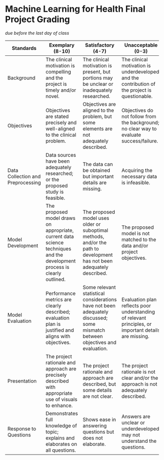 # Machine Learning for Health Final Project Grading
*due before the last day of class*

Standards | Exemplary (8-10) | Satisfactory (4-7) | Unacceptable (0-3) | Weight
--- | --- | --- | --- | ---
Background | The clinical motivation is compelling and the project is timely and/or novel. | The clinical motivation is present, but portions may be unclear or inadequately researched. | The clinical motivation is underdeveloped and the contribution of the project is questionable. | x2
Objectives | Objectives are stated precisely and well-aligned to the clinical problem. | Objectives are aligned to the problem, but some elements are not adequately described. | Objectives do not follow from the background; no clear way to evaluate success/failure. | x1
Data Collection and Preprocessing | Data sources have been adequately researched; or the proposed study is feasible. | The data can be obtained but important details are missing. | Acquiring the necessary data is infeasible. | x1
Model Development | The proposed model draws on appropriate, current data science techniques and the development process is clearly outlined. | The proposed model uses older or suboptimal methods, and/or the path to development has not been adequately described. | The proposed model is not matched to the data and/or project objectives. | x1
Model Evaluation | Performance metrics are clearly described; evaluation plan is justified and aligns with objectives. | Some relevant statistical considerations have not been adequately discussed; some mismatch between objectives and evaluation. | Evaluation plan reflects poor understanding of relevant principles, or important details are missing. | x1
Presentation | The project rationale and approach are precisely described with appropriate use of visuals to enhance. | The project rationale and approach are described, but some details are not clear. | The project rationale is not clear and/or the approach is not adequately described. | x3
Response to Questions | Demonstrates full knowledge of topic; explains and elaborates on all questions. | Shows ease in answering questions but does not elaborate. | Answers are unclear or underdeveloped; may not understand the questions. | x1
